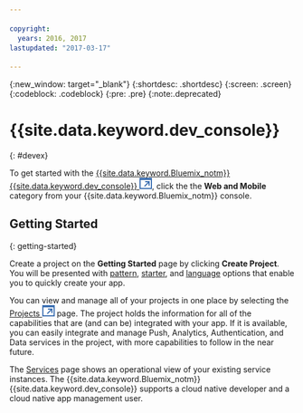 ```yaml
---

copyright:
  years: 2016, 2017
lastupdated: "2017-03-17"

---
```

{:new_window: target="_blank"}
{:shortdesc: .shortdesc}
{:screen: .screen}
{:codeblock: .codeblock}
{:pre: .pre}
{:note:.deprecated}

# {{site.data.keyword.dev_console}}
{: #devex}

To get started with the [{{site.data.keyword.Bluemix_notm}} {{site.data.keyword.dev_console}} ![External link icon](../icons/launch-glyph.svg "External link icon")](https://console.{DomainName}/developer/getting-started), click the the **Web and Mobile** category from your {{site.data.keyword.Bluemix_notm}} console.


## Getting Started
{: getting-started}

Create a project on the **Getting Started** page by clicking **Create Project**. You will be presented with [pattern](patterns.html), [starter](starters.html), and [language](patterns.html#languages) options that enable you to quickly create your app.

You can view and manage all of your projects in one place by selecting the [Projects ![External link icon](../icons/launch-glyph.svg "External link icon")](https://console.{DomainName}/developer/projects) page. The project holds the information for all of the capabilities that are (and can be) integrated with your app. If it is available, you can easily integrate and manage Push, Analytics, Authentication, and Data services in the project, with more capabilities to follow in the near future.

The [Services](services.html) page shows an operational view of your existing service instances. The {{site.data.keyword.Bluemix_notm}} {{site.data.keyword.dev_console}} supports a cloud native developer and a cloud native app management user.


<!--You can also discover the {{site.data.keyword.Bluemix_notm}} Mobile offerings, link to the Mobile documentation and get answers from our {{site.data.keyword.Bluemix_notm}} Mobile services community on Stack Overflow.-->